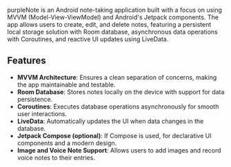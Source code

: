   purpleNote is an Android note-taking application built with a focus on  using MVVM (Model-View-ViewModel) and Android's Jetpack components. The app allows users to create, edit, and delete notes, featuring a persistent local storage solution with Room database, asynchronous data operations with Coroutines, and reactive UI updates using LiveData.

## Features
- **MVVM Architecture**: Ensures a clean separation of concerns, making the app maintainable and testable.
- **Room Database**: Stores notes locally on the device with support for data persistence.
- **Coroutines**: Executes database operations asynchronously for smooth user interactions.
- **LiveData**: Automatically updates the UI when data changes in the database.
- **Jetpack Compose (optional)**: If Compose is used, for declarative UI components and a modern design.
- **Image and Voice Note Support**: Allows users to add images and record voice notes to their entries.
